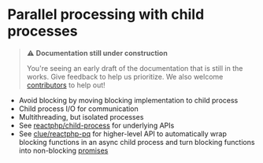 # Parallel processing with child processes

> ⚠️ **Documentation still under construction**
>
> You're seeing an early draft of the documentation that is still in the works.
> Give feedback to help us prioritize.
> We also welcome [contributors](../more/community.md) to help out!

* Avoid blocking by moving blocking implementation to child process
* Child process I/O for communication
* Multithreading, but isolated processes
* See [reactphp/child-process](https://reactphp.org/child-process/) for underlying APIs
* See [clue/reactphp-pq](https://github.com/clue/reactphp-pq) for higher-level API to automatically wrap blocking functions in an async child process and turn blocking functions into non-blocking [promises](promises.md)
